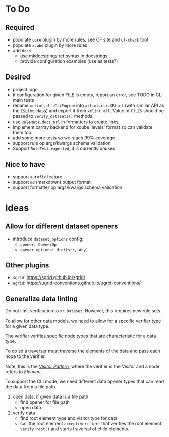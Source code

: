 # To Do

## Required

- populate `core` plugin by more rules, see CF site and `cf-check` tool
- populate `xcube` plugin by more rules
- add `docs`
  - use mkdocstrings ref syntax in docstrings
  - provide configuration examples (use as tests?)

## Desired
 
- project logo
- if configuration for given FILE is empty,
  report an error, see TODO in CLI main tests
- rename `xrlint.cli.CliEngine` into `xrlint.cli.XRLint`
  (with similar API as the `ESLint` class) and export it 
  from `xrlint.all`. Value of `FILES` should be passed to
  `verify_datasets()` methods.
- use `RuleMeta.docs_url` in formatters to create links
- implement xarray backend for xcube 'levels' format
  so can validate them too
- add some more tests so we reach 99% coverage
- support rule op args/kwargs schema validation
- Support `RuleTest.expected`, it is currently unused

## Nice to have

- support `autofix` feature
- support `md` (markdown) output format
- support formatter op args/kwargs schema validation

# Ideas

## Allow for different dataset openers

- introduce `dataset_options` config:
  - `opener: OpenerOp`
  - `opener_options: dict[str, Any]`

## Other plugins

- `sgrid`: https://sgrid.github.io/sgrid/
- `ugrid`: https://ugrid-conventions.github.io/ugrid-conventions/

## Generalize data linting

Do not limit verification to `xr.Dataset`.
However, this requires new rule sets.

To allow for other data models, we need to allow 
for a specific verifier type for a given data type.

The verifier verifies specific node types
that are characteristic for a data type.

To do so a traverser must traverse the elements of the data
and pass each node to the verifier.

Note, this is the [_Visitor Pattern_](https://en.wikipedia.org/wiki/Visitor_pattern), 
where the verifier is the _Visitor_ and a node refers to _Element_.

To support the CLI mode, we need different data opener 
types that can read the data from a file path.

1. open data, if given data is a file path: 
   - find opener for file path
   - open data 
2. verify data
   - find root element type and visitor type for data 
   - call the root element `accept(verifier)` that verifies the 
     root element `verify.root()` and starts traversal of 
     child elements.

